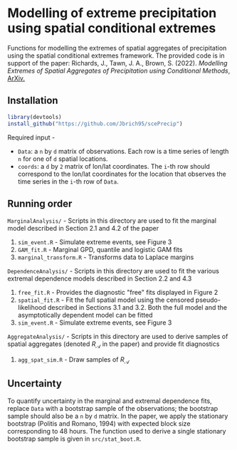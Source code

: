# Modelling of extreme precipitation using spatial conditional extremes
Functions for modelling the extremes of spatial aggregates of precipitation using the spatial conditional extremes framework. The provided code is in support of the paper:
Richards, J., Tawn, J. A., Brown, S. (2022). <i>Modelling Extremes of Spatial Aggregates of Precipitation using Conditional Methods</i>, <a href = "https://arxiv.org/pdf/2102.10906.pdf">ArXiv.</a>
## Installation

```r
library(devtools)
install_github("https://github.com/Jbrich95/scePrecip")
```
Required input - <ul> 
          <li> `Data`: a `n` by `d` matrix of observations. Each row is a time series of length `n` for one of `d` spatial locations. </li>
          <li> `coords`: a `d` by `2` matrix of lon/lat coordinates. The `i`-th row should correspond to the lon/lat coordinates for the location that observes the time series in the `i`-th row of `Data`. </li>
</ul>

## Running order  

`MarginalAnalysis/` - Scripts in this directory are used to fit the marginal model described in Section 2.1 and 4.2 of the paper <ol>
          <li> `sim_event.R` - Simulate extreme events, see Figure 3 </li>
          <li> `GAM_fit.R` - Marginal GPD, quantile and logistic GAM fits </li>
          <li> `marginal_transform.R` - Transforms data to Laplace margins  </li>
          </ol>

`DependenceAnalysis/` - Scripts in this directory are used to fit the various extremal dependence models described in Section 2.2 and 4.3 <ol>
          <li> `free_fit.R` - Provides the diagnostic "free" fits displayed in Figure 2 </li>
          <li> `spatial_fit.R` - Fit the full spatial model using the censored pseudo-likelihood described in Sections 3.1 and 3.2. Both the full model and the asymptotically dependent model can be fitted </li> 
          <li> `sim_event.R` - Simulate extreme events, see Figure 3 </li>
          </ol>

`AggregateAnalysis/` - Scripts in this directory are used to derive samples of spatial aggregates (denoted $R_\mathcal{A}$ in the paper) and provide fit diagnostics <ol>
          <li> `agg_spat_sim.R` - Draw samples of $R_\mathcal{A}$ </li>
          </ol>

## Uncertainty
To quantify uncertainty in the marginal and extremal dependence fits, replace `Data` with a bootstrap sample of the observations; the bootstrap sample should also be a `n` by `d` matrix. In the paper, we apply the stationary bootstrap (Politis and Romano, 1994) with expected block size corresponding to 48 hours. The function used to derive a single stationary bootstrap sample is given in `src/stat_boot.R`.

